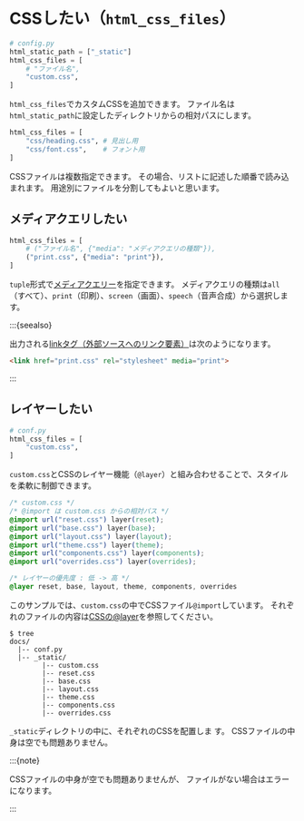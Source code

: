 # CSSしたい（`html_css_files`）

```python
# config.py
html_static_path = ["_static"]
html_css_files = [
    # "ファイル名",
    "custom.css",
]
```

`html_css_files`でカスタムCSSを追加できます。
ファイル名は`html_static_path`に設定したディレクトリからの相対パスにします。

```python
html_css_files = [
    "css/heading.css", # 見出し用
    "css/font.css",    # フォント用
]
```

CSSファイルは複数指定できます。
その場合、リストに記述した順番で読み込まれます。
用途別にファイルを分割してもよいと思います。

## メディアクエリしたい

```python
html_css_files = [
    # ("ファイル名", {"media": "メディアクエリの種類"}),
    ("print.css", {"media": "print"}),
]
```

``tuple``形式で[メディアクエリー](https://developer.mozilla.org/ja/docs/Learn/CSS/CSS_layout/Media_queries)を指定できます。
メディアクエリの種類は``all``（すべて）、``print``（印刷）、``screen``（画面）、``speech``（音声合成）から選択します。

:::{seealso}

出力される[linkタグ（外部ソースへのリンク要素）](https://developer.mozilla.org/ja/docs/Web/HTML/Element/link)は次のようになります。

```html
<link href="print.css" rel="stylesheet" media="print">
```

:::

## レイヤーしたい

```python
# conf.py
html_css_files = [
    "custom.css",
]
```

`custom.css`とCSSのレイヤー機能（`@layer`）と組み合わせることで、スタイルを柔軟に制御できます。

```css
/* custom.css */
/* @import は custom.css からの相対パス */
@import url("reset.css") layer(reset);
@import url("base.css") layer(base);
@import url("layout.css") layer(layout);
@import url("theme.css") layer(theme);
@import url("components.css") layer(components);
@import url("overrides.css") layer(overrides);

/* レイヤーの優先度 : 低 -> 高 */
@layer reset, base, layout, theme, components, overrides
```

このサンプルでは、`custom.css`の中でCSSファイル`@import`しています。
それぞれのファイルの内容は[CSSの@layer](../html/css-layer.md)を参照してください。

```console
$ tree
docs/
  |-- conf.py
  |-- _static/
        |-- custom.css
        |-- reset.css
        |-- base.css
        |-- layout.css
        |-- theme.css
        |-- components.css
        |-- overrides.css
```

`_static`ディレクトリの中に、それぞれのCSSを配置しま
す。
CSSファイルの中身は空でも問題ありません。

:::{note}

CSSファイルの中身が空でも問題ありませんが、
ファイルがない場合はエラーになります。

:::
